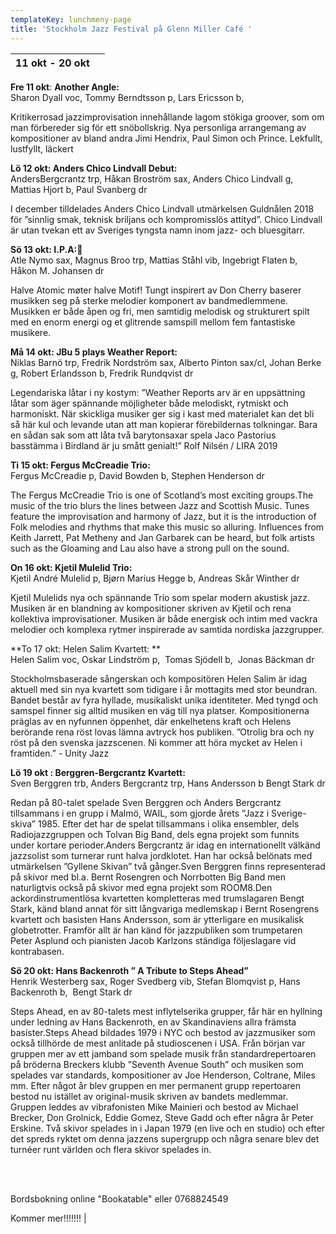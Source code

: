 ```yaml
---
templateKey: lunchmeny-page
title: 'Stockholm Jazz Festival på Glenn Miller Café '
---
```

| 11 okt - 20 okt |     |
| --------------- | --- |

**Fre 11 okt**: **Another Angle:** \
Sharon Dyall voc, Tommy Berndtsson p, Lars Ericsson b,                                   

Kritikerrosad jazzimprovisation innehållande lagom stökiga groover, som om man förbereder sig för ett snöbollskrig. Nya personliga arrangemang av kompositioner av bland andra Jimi Hendrix, Paul Simon och Prince. Lekfullt, lustfyllt, läckert

**Lö 12 okt:  Anders Chico Lindvall Debut:**\
AndersBergcrantz trp, Håkan Broström sax, Anders Chico Lindvall g,  Mattias Hjort b, Paul Svanberg dr

I december tilldelades Anders Chico Lindvall utmärkelsen Guldnålen 2018 för ”sinnlig smak, teknisk briljans och kompromisslös attityd”.
Chico Lindvall är utan tvekan ett av Sveriges 
tyngsta namn inom jazz- och bluesgitarr.

**Sö 13 okt: I.P.A:**\
Atle Nymo sax, Magnus Broo trp, Mattias Ståhl vib, Ingebrigt Flaten b, Håkon M. Johansen dr

Halve Atomic møter halve Motif! Tungt inspirert av Don Cherry baserer musikken seg på sterke melodier komponert av bandmedlemmene. Musikken er både åpen og fri, men samtidig melodisk og strukturert spilt med en enorm energi og et glitrende samspill mellom fem fantastiske musikere.

**Må 14 okt: JBu 5 plays Weather Report:**\
Niklas Barnö trp, Fredrik Nordström sax, Alberto Pinton sax/cl, Johan Berke g, Robert Erlandsson b, Fredrik Rundqvist dr

Legendariska låtar i ny kostym: ”Weather Reports arv är en uppsättning låtar som äger spännande möjligheter både melodiskt, rytmiskt och harmoniskt. När skickliga musiker ger sig i kast med materialet kan det bli så här kul och levande utan att man kopierar förebildernas tolkningar. Bara en sådan sak som att låta två barytonsaxar spela Jaco Pastorius basstämma i Birdland är ju smått genialt!”
Rolf Nilsén / LIRA 2019 

**Ti 15 okt: Fergus McCreadie Trio:**\
Fergus McCreadie p, David Bowden b, Stephen Henderson dr

The Fergus McCreadie Trio is one of Scotland’s most exciting groups.The music of the trio blurs the lines between Jazz and Scottish Music. Tunes feature the improvisation and harmony of Jazz, but it is the introduction of Folk melodies and rhythms that make this music so alluring. Influences from Keith Jarrett, Pat Metheny and Jan Garbarek can be heard, but folk artists such as the Gloaming and Lau also have a strong pull on the sound. 

**On 16 okt: Kjetil Mulelid Trio:**\
Kjetil André Mulelid p, Bjørn Marius Hegge b, Andreas Skår Winther dr

Kjetil Mulelids nya och spännande Trio som spelar modern akustisk jazz. Musiken är en blandning av kompositioner skriven av Kjetil och rena kollektiva improvisationer. Musiken är både energisk och intim med vackra melodier och komplexa rytmer inspirerade av samtida nordiska jazzgrupper.

**To 17 okt: Helen Salim Kvartett: **\
Helen Salim voc, Oskar Lindström p,  Tomas Sjödell b,  Jonas Bäckman dr

Stockholmsbaserade sångerskan och kompositören Helen Salim är idag aktuell med sin nya kvartett som tidigare i år mottagits med stor beundran. Bandet består av fyra hyllade, musikaliskt unika identiteter. Med tyngd och samspel finner sig alltid musiken en väg till nya platser. Kompositionerna präglas av en nyfunnen öppenhet, där enkelhetens kraft och Helens berörande rena röst lovas lämna avtryck hos publiken. ”Otrolig bra och ny röst på den svenska jazzscenen. Ni kommer att höra mycket av Helen i framtiden.” - Unity Jazz 

**Lö 19 okt : Berggren-Bergcrantz Kvartett:**\
Sven Berggren trb, Anders Bergcrantz trp, Hans Andersson b
Bengt Stark dr

Redan på 80-talet spelade Sven Berggren och Anders Bergcrantz tillsammans i en grupp i Malmö, WAIL, som gjorde årets ”Jazz i Sverige-skiva” 1985. Efter det har de spelat tillsammans i olika ensembler, dels Radiojazzgruppen och Tolvan Big Band, dels egna projekt som funnits under kortare perioder.Anders Bergcrantz är idag en internationellt välkänd jazzsolist som turnerar runt halva jordklotet. Han har också belönats med utmärkelsen ”Gyllene Skivan” två gånger.Sven Berggren finns representerad på skivor med bl.a. Bernt Rosengren och Norrbotten Big Band men naturligtvis också på skivor med egna projekt som ROOM8.Den ackordinstrumentlösa kvartetten kompletteras med trumslagaren Bengt Stark, känd bland annat för sitt långvariga medlemskap i Bernt Rosengrens kvartett och basisten Hans Andersson, som är ytterligare en musikalisk globetrotter. Framför allt är han känd för jazzpubliken som trumpetaren Peter Asplund och pianisten Jacob Karlzons ständiga följeslagare vid kontrabasen.  

**Sö 20 okt: Hans Backenroth ” A Tribute to Steps Ahead”**\
Henrik Westerberg sax, Roger Svedberg vib, Stefan Blomqvist p, Hans Backenroth b,  Bengt Stark dr 

Steps Ahead, en av 80-talets mest inflytelserika grupper, får här
en hyllning under ledning av Hans Backenroth, en av
Skandinaviens allra främsta basister.Steps Ahead bildades 1979 i
NYC och bestod av jazzmusiker som också tillhörde de mest
anlitade på studioscenen i USA. Från början var gruppen mer av
ett jamband som spelade musik från standardrepertoaren på
bröderna Breckers klubb ”Seventh Avenue South” och musiken
som spelades var standards, kompositioner av Joe Henderson,
Coltrane, Miles mm. Efter något år blev gruppen en mer
permanent grupp repertoaren bestod nu istället av original-musik
skriven av bandets medlemmar. Gruppen leddes av vibrafonisten
Mike Mainieri och bestod av Michael Brecker, Don Grolnick, Eddie Gomez, Steve Gadd och efter några år Peter Erskine. Två skivor spelades in i Japan 1979 (en live och en studio) och efter det spreds ryktet om denna jazzens supergrupp och några senare blev det turnéer runt världen och flera skivor spelades in.

 

\
Bordsbokning online "Bookatable" eller 0768824549

Kommer mer!!!!!!!
|
